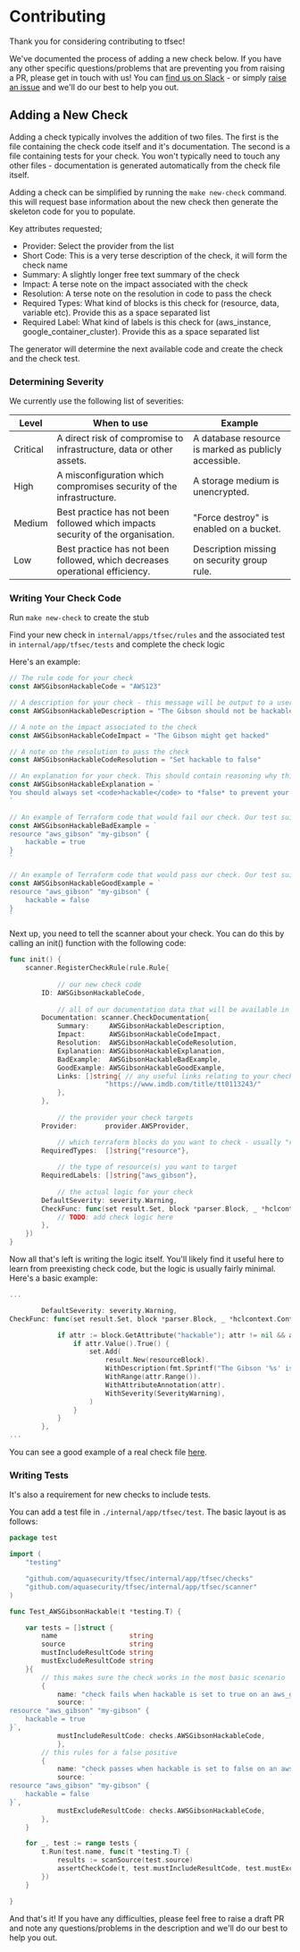 # Contributing

Thank you for considering contributing to tfsec! 

We've documented the process of adding a new check below. If you have any other specific questions/problems that are preventing you from raising a PR, please get in touch with us! You can [find us on Slack](https://join.slack.com/t/tfsec/shared_invite/zt-i0vo9rp2-tEizIaT1dS4Eu2hVIsvwDg) - or simply [raise an issue](https://github.com/aquasecurity/tfsec/issues/new) and we'll do our best to help you out.

## Adding a New Check

Adding a check typically involves the addition of two files. The first is the file containing the check code itself and it's documentation. The second is a file containing tests for your check. You won't typically need to touch any other files - documentation is generated automatically from the check file itself.

Adding a check can be simplified by running the `make new-check` command. this will request base information about the new check then generate the skeleton code for you to populate.

Key attributes requested;

- Provider: Select the provider from the list
- Short Code: This is a very terse description of the check, it will form the check name
- Summary: A slightly longer free text summary of the check
- Impact: A terse note on the impact associated with the check
- Resolution: A terse note on the resolution in code to pass the check
- Required Types: What kind of blocks is this check for (resource, data, variable etc). Provide this as a space separated list
- Required Label: What kind of labels is this check for (aws_instance, google_container_cluster). Provide this as a space separated list

The generator will determine the next available code and create the check and the check test.

### Determining Severity

We currently use the following list of severities:

| Level    | When to use                                                                     | Example                                               |
| -------- | ------------------------------------------------------------------------------- | ----------------------------------------------------- |
| Critical | A direct risk of compromise to infrastructure, data or other assets.            | A database resource is marked as publicly accessible. |
| High     | A misconfiguration which compromises security of the infrastructure.            | A storage medium is unencrypted.                      |
| Medium   | Best practice has not been followed which impacts security of the organisation. | "Force destroy" is enabled on a bucket.               |
| Low      | Best practice has not been followed, which decreases operational efficiency.    | Description missing on security group rule.           |

### Writing Your Check Code

Run `make new-check` to create the stub

Find your new check in `internal/apps/tfsec/rules` and the associated test in `internal/app/tfsec/tests` and complete the check logic

Here's an example:

```go
// The rule code for your check
const AWSGibsonHackableCode = "AWS123"

// A description for your check - this message will be output to a user when the check fails.
const AWSGibsonHackableDescription = "The Gibson should not be hackable"

// A note on the impact associated to the check
const AWSGibsonHackableCodeImpact = "The Gibson might get hacked"

// A note on the resolution to pass the check
const AWSGibsonHackableCodeResolution = "Set hackable to false"

// An explanation for your check. This should contain reasoning why this check enforces good practice. Full markdown is supported here.
const AWSGibsonHackableExplanation = `
You should always set <code>hackable</code> to *false* to prevent your Gibson from being hacked.
`

// An example of Terraform code that would fail our check. Our test suite will make sure this example fails the check.
const AWSGibsonHackableBadExample = `
resource "aws_gibson" "my-gibson" {
    hackable = true
}
`

// An example of Terraform code that would pass our check. Our test suite will make sure this example passes the check.
const AWSGibsonHackableGoodExample = `
resource "aws_gibson" "my-gibson" {
    hackable = false
}
`
```

Next up, you need to tell the scanner about your check. You can do this by calling an init() function with the following code:

```go
func init() {
	scanner.RegisterCheckRule(rule.Rule{
    
        	// our new check code
		ID: AWSGibsonHackableCode,
    
        	// all of our documentation data that will be available in the output and/or at https://tfsec.dev/
		Documentation: scanner.CheckDocumentation{
			Summary:     AWSGibsonHackableDescription,
			Impact:      AWSGibsonHackableCodeImpact,
			Resolution:  AWSGibsonHackableCodeResolution,
			Explanation: AWSGibsonHackableExplanation,
			BadExample:  AWSGibsonHackableBadExample,
			GoodExample: AWSGibsonHackableGoodExample,
			Links: []string{ // any useful links relating to your check go here
                		"https://www.imdb.com/title/tt0113243/"
			},
		},
        
        	// the provider your check targets
		Provider:       provider.AWSProvider,

        	// which terraform blocks do you want to check - usually "resource"
		RequiredTypes:  []string{"resource"},
        
        	// the type of resource(s) you want to target
		RequiredLabels: []string{"aws_gibson"},
        
        	// the actual logic for your check
		DefaultSeverity: severity.Warning,
		CheckFunc: func(set result.Set, block *parser.Block, _ *hclcontext.Context) {
			// TODO: add check logic here
		},
	})
}
```

Now all that's left is writing the logic itself. You'll likely find it useful here to learn from preexisting check code, but the logic is usually fairly minimal. Here's a basic example:

```go
...

        DefaultSeverity: severity.Warning,
CheckFunc: func(set result.Set, block *parser.Block, _ *hclcontext.Context) {

            if attr := block.GetAttribute("hackable"); attr != nil && attr.Value().Type() == cty.Bool {
                if attr.Value().True() {
                    set.Add(
                        result.New(resourceBlock).
						WithDescription(fmt.Sprintf("The Gibson '%s' is configured to be hackable.", block.Name())).
						WithRange(attr.Range()).
						WithAttributeAnnotation(attr).
						WithSeverity(SeverityWarning),
					)
                }
            }
        },
...
```

You can see a good example of a real check file [here](https://github.com/aquasecurity/tfsec/blob/master/internal/app/tfsec/rules/aws001.go).

### Writing Tests

It's also a requirement for new checks to include tests.

You can add a test file in `./internal/app/tfsec/test`. The basic layout is as follows:

```go
package test

import (
	"testing"

	"github.com/aquasecurity/tfsec/internal/app/tfsec/checks"
	"github.com/aquasecurity/tfsec/internal/app/tfsec/scanner"
)

func Test_AWSGibsonHackable(t *testing.T) {

	var tests = []struct {
		name                  string
		source                string
		mustIncludeResultCode string
		mustExcludeResultCode string
	}{
		// this makes sure the check works in the most basic scenario
		{
			name: "check fails when hackable is set to true on an aws_gibson resource",
			source: `
resource "aws_gibson" "my-gibson" {
	hackable = true
}`,
			mustIncludeResultCode: checks.AWSGibsonHackableCode,
       		},
		// this rules for a false positive
		{ 
			name: "check passes when hackable is set to false on an aws_gibson resource",
			source: `
resource "aws_gibson" "my-gibson" {
	hackable = false
}`,
			mustExcludeResultCode: checks.AWSGibsonHackableCode,
		},
	}

	for _, test := range tests {
		t.Run(test.name, func(t *testing.T) {
			results := scanSource(test.source)
			assertCheckCode(t, test.mustIncludeResultCode, test.mustExcludeResultCode, results)
		})
	}

}
```

And that's it! If you have any difficulties, please feel free to raise a draft PR and note any questions/problems in the description and we'll do our best to help you out.
